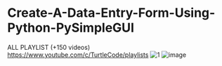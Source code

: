 # Create-A-Data-Entry-Form-Using-Python-PySimpleGUI
ALL PLAYLIST (+150 videos)   https://www.youtube.com/c/TurtleCode/playlists
![1](https://user-images.githubusercontent.com/85156399/188106072-646d4f7e-bf42-4985-b0b9-7bb1edc8388b.png)
![image](https://user-images.githubusercontent.com/85156399/188106585-060e7278-f7e9-4b95-96ca-fe75b4b669b8.png)
